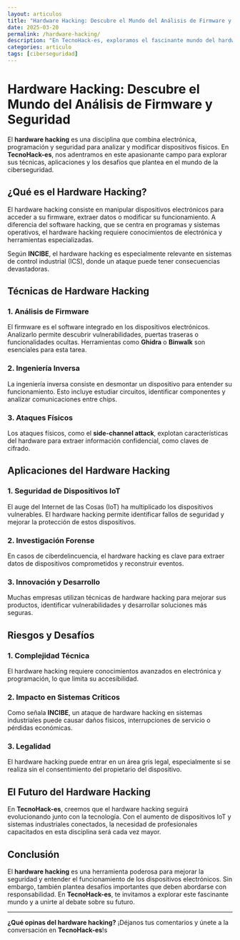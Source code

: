 ```yaml
---
layout: articulos
title: "Hardware Hacking: Descubre el Mundo del Análisis de Firmware y Seguridad"
date: 2025-03-20
permalink: /hardware-hacking/
description: "En TecnoHack-es, exploramos el fascinante mundo del hardware hacking, desde el análisis de firmware hasta su impacto en la seguridad de sistemas industriales. Descubre sus técnicas, riesgos y aplicaciones."
categories: articulo
tags: [ciberseguridad]
---
```


# Hardware Hacking: Descubre el Mundo del Análisis de Firmware y Seguridad

El **hardware hacking** es una disciplina que combina electrónica, programación y seguridad para analizar y modificar dispositivos físicos. En **TecnoHack-es**, nos adentramos en este apasionante campo para explorar sus técnicas, aplicaciones y los desafíos que plantea en el mundo de la ciberseguridad.

## ¿Qué es el Hardware Hacking?

El hardware hacking consiste en manipular dispositivos electrónicos para acceder a su firmware, extraer datos o modificar su funcionamiento. A diferencia del software hacking, que se centra en programas y sistemas operativos, el hardware hacking requiere conocimientos de electrónica y herramientas especializadas.

Según **INCIBE**, el hardware hacking es especialmente relevante en sistemas de control industrial (ICS), donde un ataque puede tener consecuencias devastadoras.

## Técnicas de Hardware Hacking

### 1. **Análisis de Firmware**
El firmware es el software integrado en los dispositivos electrónicos. Analizarlo permite descubrir vulnerabilidades, puertas traseras o funcionalidades ocultas. Herramientas como **Ghidra** o **Binwalk** son esenciales para esta tarea.

### 2. **Ingeniería Inversa**
La ingeniería inversa consiste en desmontar un dispositivo para entender su funcionamiento. Esto incluye estudiar circuitos, identificar componentes y analizar comunicaciones entre chips.

### 3. **Ataques Físicos**
Los ataques físicos, como el **side-channel attack**, explotan características del hardware para extraer información confidencial, como claves de cifrado.

## Aplicaciones del Hardware Hacking

### 1. **Seguridad de Dispositivos IoT**
El auge del Internet de las Cosas (IoT) ha multiplicado los dispositivos vulnerables. El hardware hacking permite identificar fallos de seguridad y mejorar la protección de estos dispositivos.

### 2. **Investigación Forense**
En casos de ciberdelincuencia, el hardware hacking es clave para extraer datos de dispositivos comprometidos y reconstruir eventos.

### 3. **Innovación y Desarrollo**
Muchas empresas utilizan técnicas de hardware hacking para mejorar sus productos, identificar vulnerabilidades y desarrollar soluciones más seguras.

## Riesgos y Desafíos

### 1. **Complejidad Técnica**
El hardware hacking requiere conocimientos avanzados en electrónica y programación, lo que limita su accesibilidad.

### 2. **Impacto en Sistemas Críticos**
Como señala **INCIBE**, un ataque de hardware hacking en sistemas industriales puede causar daños físicos, interrupciones de servicio o pérdidas económicas.

### 3. **Legalidad**
El hardware hacking puede entrar en un área gris legal, especialmente si se realiza sin el consentimiento del propietario del dispositivo.

## El Futuro del Hardware Hacking

En **TecnoHack-es**, creemos que el hardware hacking seguirá evolucionando junto con la tecnología. Con el aumento de dispositivos IoT y sistemas industriales conectados, la necesidad de profesionales capacitados en esta disciplina será cada vez mayor.

## Conclusión

El **hardware hacking** es una herramienta poderosa para mejorar la seguridad y entender el funcionamiento de los dispositivos electrónicos. Sin embargo, también plantea desafíos importantes que deben abordarse con responsabilidad. En **TecnoHack-es**, te invitamos a explorar este fascinante mundo y a unirte al debate sobre su futuro.

---

**¿Qué opinas del hardware hacking?** ¡Déjanos tus comentarios y únete a la conversación en **TecnoHack-es**!s